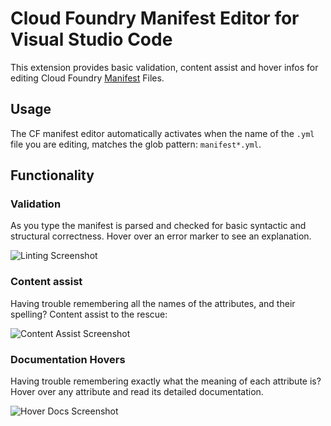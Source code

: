 # Cloud Foundry Manifest Editor for Visual Studio Code

This extension provides basic validation, content assist and hover infos
for editing Cloud Foundry [Manifest](https://docs.cloudfoundry.org/devguide/deploy-apps/manifest.html) Files.

## Usage

The CF manifest editor automatically activates when the name of the `.yml` file you are editing, 
matches the glob pattern: `manifest*.yml`.

## Functionality

### Validation

As you type the manifest is parsed and checked for basic syntactic and structural correctness. Hover over
an error marker to see an explanation.

![Linting Screenshot][linting]

### Content assist

Having trouble remembering all the names of the attributes, and their spelling? Content assist to the
rescue:

![Content Assist Screenshot][ca]

### Documentation Hovers

Having trouble remembering exactly what the meaning of each attribute is? Hover over any attribute and 
read its detailed documentation.

![Hover Docs Screenshot][hovers]


[linting]: https://s29.postimg.org/67wu0d7yv/linting.png
[ca]: https://s29.postimg.org/q52r9bqtz/content_assist.png
[hovers]: https://s29.postimg.org/3rv0mipw7/hovers.png
